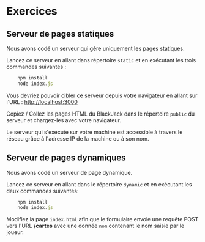 # Exercices

## Serveur de pages statiques

Nous avons codé un serveur qui gère uniquement les pages statiques.

Lancez ce serveur en allant dans répertoire `static` et en exécutant les trois commandes suivantes :

```javascript
    npm install
    node index.js
```

Vous devriez pouvoir cibler ce serveur depuis votre navigateur en allant sur l'URL : [http://localhost:3000](http://localhost:3000)

Copiez / Collez les pages HTML du BlackJack dans le répertoire `public` du serveur et chargez-les avec votre navigateur.

Le serveur qui s'exécute sur votre machine est accessible à travers le réseau grâce à l'adresse IP de la machine ou à son nom.

## Serveur de pages dynamiques

Nous avons codé un serveur de page dynamique.

Lancez ce serveur en allant dans le répertoire `dynamic` et en exécutant les deux commandes suivantes:

```javascript
    npm install
    node index.js
```

Modifiez la page `index.html` afin que le formulaire envoie une requête POST vers l'URL **/cartes** avec une donnée `nom` contenant le nom saisie par le joueur.
